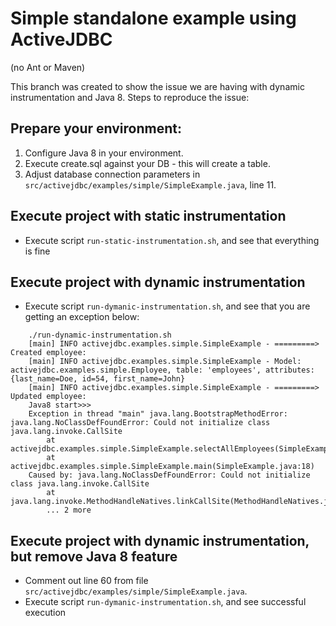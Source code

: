 # Simple standalone example using ActiveJDBC
(no Ant or Maven)

This branch was created to show the issue we are having with dynamic instrumentation and Java 8.
Steps to reproduce the issue:

## Prepare your environment:

1. Configure Java 8 in your environment.
2. Execute create.sql against your DB - this will create a table.
3. Adjust database connection parameters in `src/activejdbc/examples/simple/SimpleExample.java`, line 11.

## Execute project with static instrumentation

*  Execute script `run-static-instrumentation.sh`, and see that everything is fine

## Execute project with dynamic instrumentation

*  Execute script `run-dymanic-instrumentation.sh`, and see that you are getting an exception below:

```
    ./run-dynamic-instrumentation.sh
    [main] INFO activejdbc.examples.simple.SimpleExample - =========> Created employee:
    [main] INFO activejdbc.examples.simple.SimpleExample - Model: activejdbc.examples.simple.Employee, table: 'employees', attributes: {last_name=Doe, id=54, first_name=John}
    [main] INFO activejdbc.examples.simple.SimpleExample - =========> Updated employee:
    Java8 start>>>
    Exception in thread "main" java.lang.BootstrapMethodError: java.lang.NoClassDefFoundError: Could not initialize class java.lang.invoke.CallSite
        at activejdbc.examples.simple.SimpleExample.selectAllEmployees(SimpleExample.java:60)
        at activejdbc.examples.simple.SimpleExample.main(SimpleExample.java:18)
    Caused by: java.lang.NoClassDefFoundError: Could not initialize class java.lang.invoke.CallSite
        at java.lang.invoke.MethodHandleNatives.linkCallSite(MethodHandleNatives.java:296)
        ... 2 more
```

## Execute project with dynamic instrumentation, but remove Java 8 feature

* Comment out line 60 from file `src/activejdbc/examples/simple/SimpleExample.java`.
* Execute script `run-dymanic-instrumentation.sh`, and see successful execution



